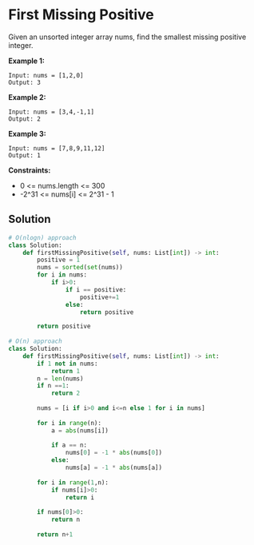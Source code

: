 <h1>First Missing Positive</h1>

<p>
Given an unsorted integer array nums, find the smallest missing positive integer.

</p>

<b>Example 1:</b>

    Input: nums = [1,2,0]
    Output: 3
    
<b>Example 2:</b>

    Input: nums = [3,4,-1,1]
    Output: 2
    
<b>Example 3:</b>

    Input: nums = [7,8,9,11,12]
    Output: 1

<b>Constraints:</b>

- 0 <= nums.length <= 300
- -2^31 <= nums[i] <= 2^31 - 1

<h2>Solution</h2>

```python
# O(nlogn) approach    
class Solution:
    def firstMissingPositive(self, nums: List[int]) -> int:
        positive = 1
        nums = sorted(set(nums))
        for i in nums:
            if i>0:
                if i == positive:
                    positive+=1
                else:
                    return positive

        return positive
    
# O(n) approach    
class Solution:
    def firstMissingPositive(self, nums: List[int]) -> int:
        if 1 not in nums:
            return 1
        n = len(nums)
        if n ==1:
            return 2
    
        nums = [i if i>0 and i<=n else 1 for i in nums]
        
        for i in range(n):
            a = abs(nums[i])
            
            if a == n:
                nums[0] = -1 * abs(nums[0])
            else:
                nums[a] = -1 * abs(nums[a])
                
        for i in range(1,n):
            if nums[i]>0:
                return i
        
        if nums[0]>0:
            return n
        
        return n+1
```
